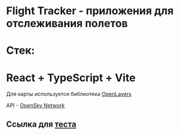 # Flight Tracker - приложения для отслеживания полетов

# Стек:
# React + TypeScript + Vite

Для карты используется библиотека [OpenLayers](https://github.com/openlayers/openlayers)

API - [OpenSky Network](https://opensky-network.org/)

## Ссылка для [теста](https://robertd2000.github.io/flight-tracker/) 
